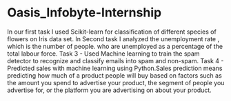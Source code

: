 # Oasis_Infobyte-Internship
In our first task I used Scikit-learn for classification of different species of flowers on Iris data set.
In Second task I analyzed the unemployment rate , which is the number of people.
who are unemployed as a percentage of the total labour force.
Task 3 - Used Machine learning to train the spam detector to recognize and classify emails into spam and non-spam. 
Task 4 - Predicted sales with machine learning using Python.Sales prediction means predicting how much of a product people will buy based on factors
such as the amount you spend to advertise your product, the segment of people you
advertise for, or the platform you are advertising on about your product.
